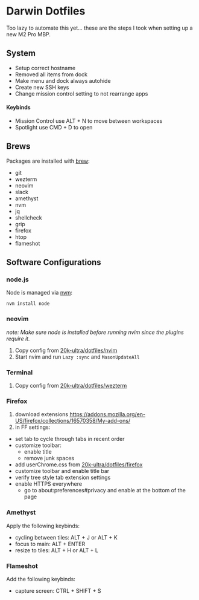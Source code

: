 # Darwin Dotfiles

Too lazy to automate this yet... these are the steps I took when setting up a new M2 Pro MBP.

## System

- Setup correct hostname
- Removed all items from dock
- Make menu and dock always autohide
- Create new SSH keys
- Change mission control setting to not rearrange apps

#### Keybinds

- Mission Control use ALT + N to move between workspaces
- Spotlight use CMD + D to open

## Brews

Packages are installed with [brew](https://brew.sh/):

- git
- wezterm
- neovim
- slack
- amethyst
- nvm
- jq
- shellcheck
- grip
- firefox
- htop
- flameshot

## Software Configurations

### node.js

Node is managed via [nvm](https://github.com/nvm-sh/nvm):

`nvm install node`

### neovim

_note: Make sure node is installed before running nvim since the plugins require it._

1. Copy config from [20k-ultra/dotfiles/nvim](https://github.com/20k-ultra/dotfiles/tree/master/nvim)
2. Start nvim and run `Lazy :sync` and `MasonUpdateAll`

### Terminal

1. Copy config from [20k-ultra/dotfiles/wezterm](https://github.com/20k-ultra/dotfiles/tree/master/wezterm)

### Firefox

1. download extensions https://addons.mozilla.org/en-US/firefox/collections/16570358/My-add-ons/
2. in FF settings:

- set tab to cycle through tabs in recent order
- customize toolbar:
  - enable title
  - remove junk spaces
- add userChrome.css from [20k-ultra/dotfiles/firefox](https://github.com/20k-ultra/dotfiles/tree/master/firefox/chrome)
- customize toolbar and enable title bar
- verify tree style tab extension settings
- enable HTTPS everywhere
  - go to about:preferences#privacy and enable at the bottom of the page

### Amethyst

Apply the following keybinds:

- cycling between tiles: ALT + J or ALT + K
- focus to main: ALT + ENTER
- resize to tiles: ALT + H or ALT + L

### Flameshot

Add the following keybinds:

- capture screen: CTRL + SHIFT + S
